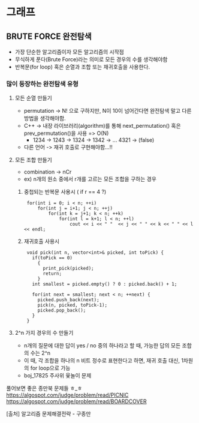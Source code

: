 
# 그래프
## BRUTE FORCE 완전탐색
  - 가장 단순한 알고리즘이자 모든 알고리즘의 시작점
  - 무식하게 푼다(Brute Force)라는 의미로 모든 경우의 수를 생각해야함
  - 반복문(for loop) 혹은 순열과 조합 또는 재귀호출을 사용한다. 

### 많이 등장하는 완전탐색 유형
1. 모든 순열 만들기
     - permutation -> N! 으로 구하지만, N이 10이 넘어간다면 완전탐색 말고 다른 방법을 생각해야함. 
     - C++ -> 내장 라이브러리(algorithm)를 통해 next_permutation() 혹은 prev_permutation()을 사용 => O(N)
        - 1234 -> 1243 -> 1324 -> 1342 -> ... 4321 -> (false) 
     - 다른 언어 -> 재귀 호출로 구현해야함...!!
         
  
2. 모든 조합 만들기 
    - combination -> nCr
    - ex) n개의 원소 중에서 r개를 고르는 모든 조합을 구하는 경우         
  
    1. 중첩되는 반복문 사용시 ( if r == 4 ?)

            for(int i = 0; i < n; ++i)       
                for(int j = i+1; j < n; ++j)       
                    for(int k = j+1; k < n; ++k)
                        for(int l = k+1; l < n; ++l)  
                            cout << i << " "  << j << " " << k << " " << l << endl;

    2. 재귀호출 사용시 
   
            void pick(int n, vector<int>& picked, int toPick) {
              if(toPick == 0) 
                {
                  print_pick(picked);
                  return;
                }
              int smallest = picked.empty() ? 0 : picked.back() + 1;

              for(int next = smallest; next < n; ++next) {
                picked.push_back(next);
                pick(n, picked, toPick-1);
                picked.pop_back();
              }
            }



3. 2^n 가지 경우의 수 만들기 
    - n개의 질문에 대한 답이 yes / no 중의 하나라고 할 때, 가능한 답의 모든 조합의 수는 2^n 
    - 이 때, 각 조합을 하나의 n 비트 정수로 표현한다고 하면, 재귀 호출 대신, 1차원의 for loop으로 가능 
    - boj_17825 주사위 윷놀이 문제

풀어보면 좋은 종만북 문제들 ㅎ_ㅎ         
https://algospot.com/judge/problem/read/PICNIC 
https://algospot.com/judge/problem/read/BOARDCOVER          

[출처] 알고리즘 문제해결전략 - 구종만 